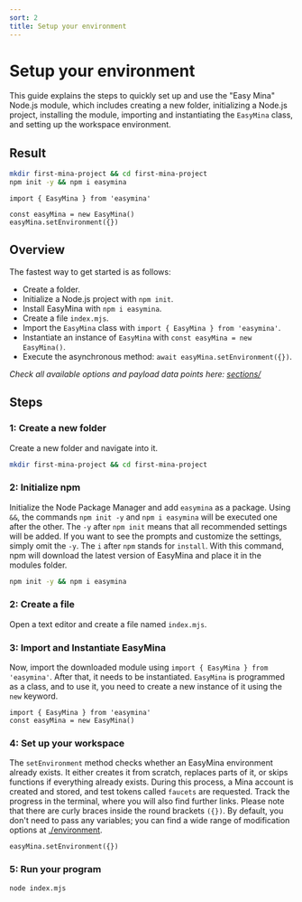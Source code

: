 ```yaml
---
sort: 2
title: Setup your environment
---
```


# Setup your environment

This guide explains the steps to quickly set up and use the "Easy Mina" Node.js module, which includes creating a new folder, initializing a Node.js project, installing the module, importing and instantiating the `EasyMina` class, and setting up the workspace environment.

## Result
```bash
mkdir first-mina-project && cd first-mina-project
npm init -y && npm i easymina
```


```
import { EasyMina } from 'easymina'

const easyMina = new EasyMina()
easyMina.setEnvironment({})
```


## Overview
The fastest way to get started is as follows:
- Create a folder.
- Initialize a Node.js project with `npm init`.
- Install EasyMina with `npm i easymina`.
- Create a file `index.mjs`.
- Import the `EasyMina` class with `import { EasyMina } from 'easymina'`.
- Instantiate an instance of `EasyMina` with `const easyMina = new EasyMina()`.
- Execute the asynchronous method: `await easyMina.setEnvironment({})`.

*Check all available options and payload data points here: [sections/](../sections/)*

## Steps

### 1: Create a new folder
Create a new folder and navigate into it.

```bash
mkdir first-mina-project && cd first-mina-project
```

### 2: Initialize npm
Initialize the Node Package Manager and add `easymina` as a package. Using `&&`, the commands `npm init -y` and `npm i easymina` will be executed one after the other. The `-y` after `npm init` means that all recommended settings will be added. If you want to see the prompts and customize the settings, simply omit the `-y`. The `i` after `npm` stands for `install`. With this command, npm will download the latest version of EasyMina and place it in the modules folder.

```bash
npm init -y && npm i easymina
```

### 2: Create a file
Open a text editor and create a file named `index.mjs`.

### 3: Import and Instantiate EasyMina
Now, import the downloaded module using `import { EasyMina } from 'easymina'`. After that, it needs to be instantiated. `EasyMina` is programmed as a class, and to use it, you need to create a new instance of it using the `new` keyword.

```nodejs
import { EasyMina } from 'easymina'
const easyMina = new EasyMina()
```

### 4: Set up your workspace
The `setEnvironment` method checks whether an EasyMina environment already exists. It either creates it from scratch, replaces parts of it, or skips functions if everything already exists. During this process, a Mina account is created and stored, and test tokens called `faucets` are requested. Track the progress in the terminal, where you will also find further links. Please note that there are curly braces inside the round brackets `({})`. By default, you don't need to pass any variables; you can find a wide range of modification options at [./environment](https://easymina.github.io/environment/).

```nodejs
easyMina.setEnvironment({})
```

### 5: Run your program

```bash
node index.mjs
```